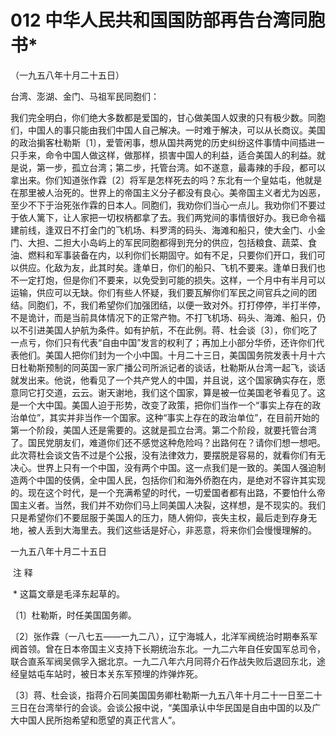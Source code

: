 # 012 中华人民共和国国防部再告台湾同胞书*

（一九五八年十月二十五日）

台湾、澎湖、金门、马祖军民同胞们：

我们完全明白，你们绝大多数都是爱国的，甘心做美国人奴隶的只有极少数。同胞们，中国人的事只能由我们中国人自己解决。一时难于解决，可以从长商议。美国的政治掮客杜勒斯〔1〕，爱管闲事，想从国共两党的历史纠纷这件事情中间插进一只手来，命令中国人做这样，做那样，损害中国人的利益，适合美国人的利益。就是说，第一步，孤立台湾；第二步，托管台湾。如不遂意，最毒辣的手段，都可以拿出来。你们知道张作霖〔2〕将军是怎样死去的吗？东北有一个皇姑屯，他就是在那里被人治死的。世界上的帝国主义分子都没有良心。美帝国主义者尤为凶恶，至少不下于治死张作霖的日本人。同胞们，我劝你们当心一点儿。我劝你们不要过于依人篱下，让人家把一切权柄都拿了去。我们两党间的事情很好办。我已命令福建前线，逢双日不打金门的飞机场、料罗湾的码头、海滩和船只，使大金门、小金门、大担、二担大小岛屿上的军民同胞都得到充分的供应，包括粮食、蔬菜、食油、燃料和军事装备在内，以利你们长期固守。如有不足，只要你们开口，我们可以供应。化敌为友，此其时矣。逢单日，你们的船只、飞机不要来。逢单日我们也不一定打炮，但是你们不要来，以免受到可能的损失。这样，一个月中有半月可以运输，供应可以无缺。你们有些人怀疑，我们要瓦解你们军民之间官兵之间的团结。同胞们，不，我们希望你们加强团结，以便一致对外。打打停停，半打半停，不是诡计，而是当前具体情况下的正常产物。不打飞机场、码头、海滩、船只，仍以不引进美国人护航为条件。如有护航，不在此例。蒋、杜会谈〔3〕，你们吃了一点亏，你们只有代表“自由中国”发言的权利了；再加上小部分华侨，还许你们代表他们。美国人把你们封为一个小中国。十月二十三日，美国国务院发表十月十六日杜勒斯预制的同英国一家广播公司所派记者的谈话，杜勒斯从台湾一起飞，谈话就发出来。他说，他看见了一个共产党人的中国，并且说，这个国家确实存在，愿意同它打交道，云云。谢天谢地，我们这个国家，算是被一位美国老爷看见了。这是一个大中国。美国人迫于形势，改变了政策，把你们当作一个“事实上存在的政治单位”，其实并非当作一个国家。这种“事实上存在的政治单位”，在目前开始的第一个阶段，美国人还是需要的。这就是孤立台湾。第二个阶段，就要托管台湾了。国民党朋友们，难道你们还不感觉这种危险吗？出路何在？请你们想一想吧。此次蒋杜会谈文告不过是个公报，没有法律效力，要摆脱是容易的，就看你们有无决心。世界上只有一个中国，没有两个中国。这一点我们是一致的。美国人强迫制造两个中国的伎俩，全中国人民，包括你们和海外侨胞在内，是绝对不容许其实现的。现在这个时代，是一个充满希望的时代，一切爱国者都有出路，不要怕什么帝国主义者。当然，我们并不劝你们马上同美国人决裂，这样想，是不现实的。我们只是希望你们不要屈服于美国人的压力，随人俯仰，丧失主权，最后走到存身无地，被人丢到大海里去。我们这些话是好心，非恶意，将来你们会慢慢理解的。

一九五八年十月二十五日

 注 释

 * 这篇文章是毛泽东起草的。

〔1〕杜勒斯，时任美国国务卿。

〔2〕张作霖（一八七五——一九二八），辽宁海城人，北洋军阀统治时期奉系军阀首领。曾在日本帝国主义支持下长期统治东北。一九二六年自任安国军总司令，联合直系军阀吴佩孚入据北京。一九二八年六月同蒋介石作战失败后退回东北，途经皇姑屯车站时，被日本关东军预埋的炸弹炸死。

〔3〕蒋、杜会谈，指蒋介石同美国国务卿杜勒斯一九五八年十月二十一日至二十三日在台湾举行的会谈。会谈公报中说，“美国承认中华民国是自由中国的以及广大中国人民所抱希望和愿望的真正代言人”。
